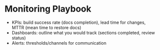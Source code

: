 # Monitoring Playbook
- KPIs: build success rate (docs completion), lead time for changes, MTTR (mean time to restore docs)
- Dashboards: outline what you would track (sections completed, review status)
- Alerts: thresholds/channels for communication
